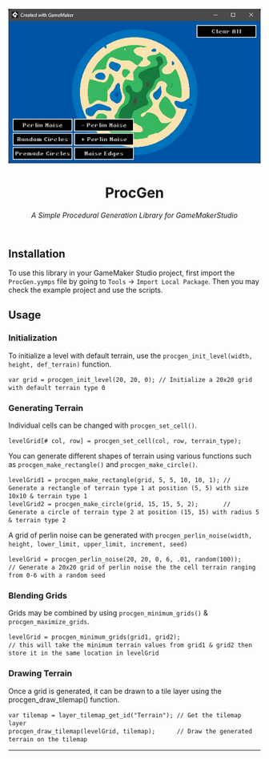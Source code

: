 <header>

<!--
  <<< Author notes: Course header >>>
  Include a 1280×640 image, course title in sentence case, and a concise description in emphasis.
  In your repository settings: enable template repository, add your 1280×640 social image, auto delete head branches.
  Add your open source license, GitHub uses MIT license.
-->

![Perlin Noise Circle](circle-perlin.jpeg)

# ProcGen

_A Simple Procedural Generation Library for GameMakerStudio_

</header>

<!--
  <<< Author notes: Step 1 >>>
  Choose 3-5 steps for your course.
  The first step is always the hardest, so pick something easy!
  Link to docs.github.com for further explanations.
  Encourage users to open new tabs for steps!
-->

## Installation

To use this library in your GameMaker Studio project, first import the `ProcGen.yymps` file by going to `Tools` -> `Import Local Package`. Then you may check the example project and use the scripts.

## Usage

### Initialization

To initialize a level with default terrain, use the `procgen_init_level(width, height, def_terrain)` function.

```gml
var grid = procgen_init_level(20, 20, 0); // Initialize a 20x20 grid with default terrain type 0
```
### Generating Terrain
Individual cells can be changed with `procgen_set_cell()`.

```gml
levelGrid[# col, row] = procgen_set_cell(col, row, terrain_type);
```

You can generate different shapes of terrain using various functions such as `procgen_make_rectangle()` and `procgen_make_circle()`.

```gml
levelGrid1 = procgen_make_rectangle(grid, 5, 5, 10, 10, 1); // Generate a rectangle of terrain type 1 at position (5, 5) with size 10x10 & terrain type 1
levelGrid2 = procgen_make_circle(grid, 15, 15, 5, 2);       // Generate a circle of terrain type 2 at position (15, 15) with radius 5 & terrain type 2
```

A grid of perlin noise can be generated with `procgen_perlin_noise(width, height, lower_limit, upper_limit, increment, seed)`

```gml
levelGrid = procgen_perlin_noise(20, 20, 0, 6, .01, random(100));
// Generate a 20x20 grid of perlin noise the the cell terrain ranging from 0-6 with a random seed
```

### Blending Grids
Grids may be combined by using `procgen_minimum_grids()` & `procgen_maximize_grids`.

```gml
levelGrid = procgen_minimum_grids(grid1, grid2);
// this will take the minimum terrain values from grid1 & grid2 then store it in the same location in levelGrid
```

### Drawing Terrain
Once a grid is generated, it can be drawn to a tile layer using the procgen_draw_tilemap() function.

```gml
var tilemap = layer_tilemap_get_id("Terrain"); // Get the tilemap layer
procgen_draw_tilemap(levelGrid, tilemap);      // Draw the generated terrain on the tilemap
```

<footer>

<!--
  <<< Author notes: Footer >>>
  Add a link to get support, GitHub status page, code of conduct, license link.
-->

---



</footer>
